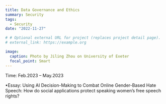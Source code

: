 ```yaml
---
title: Data Governance and Ethics
summary: Security
tags:
  - Security
date: "2022-11-27"

# # Optional external URL for project (replaces project detail page).
# external_link: https://example.org

image:
  caption: Photo by Jiling Zhou on University of Exeter
  focal_point: Smart
---
```


Time: Feb.2023 – May.2023

•Essay: Using AI Decision-Making to Combat Online Gender-Based Hate Speech: How do social applications protect speaking women’s free speech rights?

